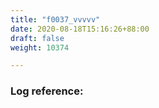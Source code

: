 ```yaml
---
title: "f0037_vvvvv"
date: 2020-08-18T15:16:26+88:00
draft: false
weight: 10374

---
```


### Log reference: <no value>

```
